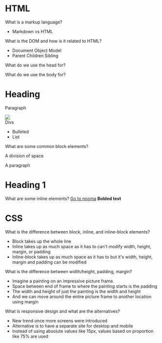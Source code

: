 # HTML
What is a markup language?
* Markdown vs HTML

What is the DOM and how is it related to HTML?
* Document Object Model
* Parent Children Sibling

What do we use the head for?
    <meta charset="utf-8">
    <link href="style.css" rel="stylesheet">
    <script src="app.js" type="text/javascript"></script>

What do we use the body for?
    <h1>Heading</h1>
    <p>Paragraph</p>
    <img src="user.png">
    <div>Divs</div>
    <ul>
      <li>Bulleted</li>
      <li>List</li>
    </ul>
    <script src="app.js" type="text/javascript"></script>

What are some common block elements?
    <div>A division of space</div>
    <p>A paragraph</p>
    <h1>Heading 1</h1>

What are some inline elements?
    <a href="https://www.nooma.tv">Go to nooma</a>
    <strong>Bolded text</strong>

# CSS

What is the difference between block, inline, and inline-block elements?
* Block takes up the whole line
* Inline takes up as much space as it has to can't modify width, height,
  margin, or padding
* Inline-block takes up as much space as it has to but it's width, height,
  margin and padding can be modified

What is the difference between width/height, padding, margin?
* Imagine a painting on an impressive picture frame.
* Space between end of frame to where the painting starts is the padding
* The width and height of just the painting is the width and height
* And we can move around the entire picture frame to another location using
  margin

What is responsive design and what are the alternatives?
* New trend once more screens were introduced
* Alternative is to have a separate site for desktop and mobile
* Instead of using absolute values like 15px, values based on proportion like
  75% are used
